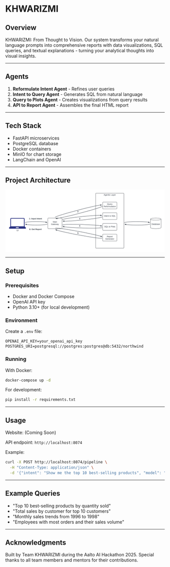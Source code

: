 # **KHWARIZMI**

## **Overview**
KHWARIZMI: From Thought to Vision. Our system transforms your natural language prompts into comprehensive reports with data visualizations, SQL queries, and textual explanations - turning your analytical thoughts into visual insights.

---

## **Agents**
1. **Reformulate Intent Agent** - Refines user queries
2. **Intent to Query Agent** - Generates SQL from natural language
3. **Query to Plots Agent** - Creates visualizations from query results
4. **API to Report Agent** - Assembles the final HTML report

---

## **Tech Stack**
- FastAPI microservices
- PostgreSQL database
- Docker containers
- MinIO for chart storage
- LangChain and OpenAI

---

## **Project Architecture**
![project_architecture](docs/architecture-diagram-khwarizmi.png)

---

## **Setup**

### Prerequisites

- Docker and Docker Compose
- OpenAI API key
- Python 3.10+ (for local development)

### Environment

Create a `.env` file:
```
OPENAI_API_KEY=your_openai_api_key
POSTGRES_URI=postgresql://postgres:postgres@db:5432/northwind
```

### Running

With Docker:
```bash
docker-compose up -d
```

For development:
```bash
pip install -r requirements.txt
```
---

## Usage

Website: (Coming Soon)

API endpoint: `http://localhost:8074`

Example:
```bash
curl -X POST http://localhost:8074/pipeline \
  -H "Content-Type: application/json" \
  -d '{"intent": "Show me the top 10 best-selling products", "model": "gpt-4o-mini"}'
```
---

## **Example Queries**

- "Top 10 best-selling products by quantity sold"
- "Total sales by customer for top 10 customers"
- "Monthly sales trends from 1996 to 1998"
- "Employees with most orders and their sales volume"

---

## **Acknowledgments**

Built by Team KHWARIZMI during the Aalto AI Hackathon 2025. Special thanks to all team members and mentors for their contributions.